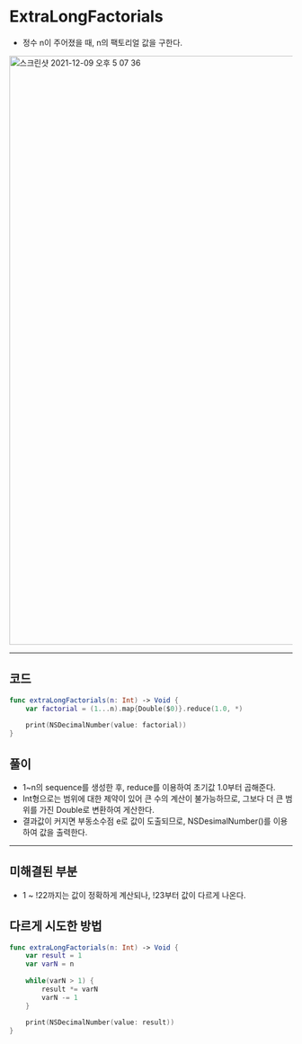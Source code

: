 # ExtraLongFactorials
- 정수 n이 주어졌을 때, n의 팩토리얼 값을 구한다.

<img width="1048" alt="스크린샷 2021-12-09 오후 5 07 36" src="https://user-images.githubusercontent.com/59811450/145358055-337bb47d-4ffe-465d-b74f-065c3bd11d10.png">

***

## 코드

```swift
func extraLongFactorials(n: Int) -> Void {
    var factorial = (1...n).map{Double($0)}.reduce(1.0, *)
    
    print(NSDecimalNumber(value: factorial))
}
```

## 풀이
- 1~n의 sequence를 생성한 후, reduce를 이용하여 초기값 1.0부터 곱해준다.
- Int형으로는 범위에 대한 제약이 있어 큰 수의 계산이 불가능하므로, 그보다 더 큰 범위를 가진 Double로 변환하여 게산한다.
- 결과값이 커지면 부동소수점 e로 값이 도출되므로, NSDesimalNumber()를 이용하여 값을 출력한다.

***

## 미해결된 부분
- 1 ~ !22까지는 값이 정확하게 계산되나, !23부터 값이 다르게 나온다.

## 다르게 시도한 방법
```swift
func extraLongFactorials(n: Int) -> Void {
    var result = 1
    var varN = n
    
    while(varN > 1) {
        result *= varN
        varN -= 1
    }
    
    print(NSDecimalNumber(value: result))
}
```
